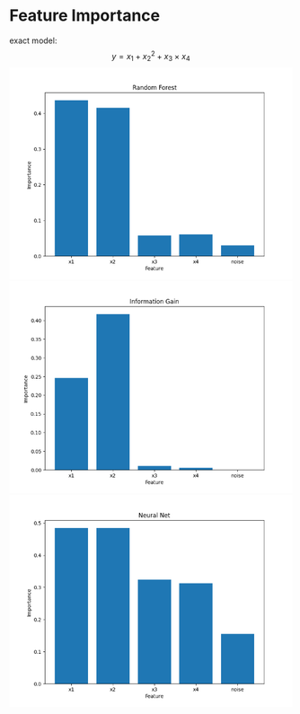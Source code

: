 # Feature Importance
exact model: $$y=x_1 + x_2^2 + x_3 \times x_4$$
![Random Forest](figs/random_forest.png)
![Information Gain](figs/information_gain.png)
![Neural Net](figs/neural_net.png)
